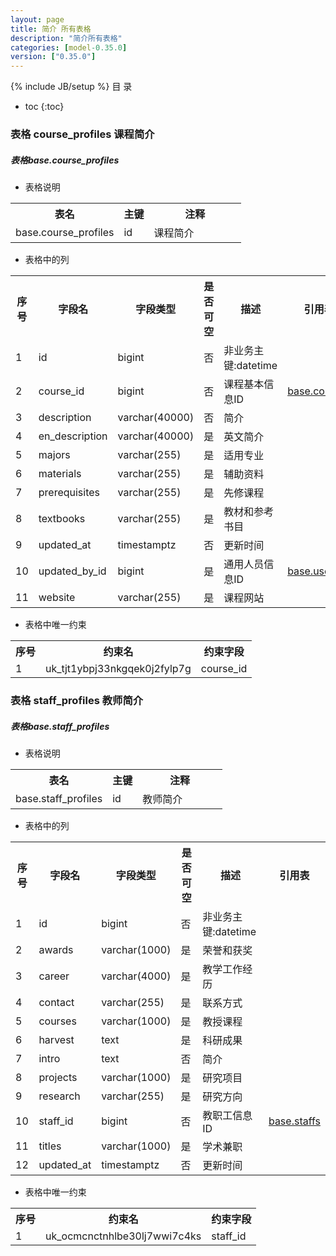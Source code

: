 ```yaml
---
layout: page
title: 简介 所有表格
description: "简介所有表格"
categories: [model-0.35.0]
version: ["0.35.0"]
---
```

{% include JB/setup %}
 目  录

* toc
{:toc}



### 表格 course_profiles 课程简介
<div class="card card-info">
  <div class="card-header"><h5 id="table_base.course_profiles">表格base.course_profiles</h5></div>
  <div class="card-body">
<ul>
  <li>表格说明</li>
</ul>

<table class="table table-bordered table-striped table-condensed ">
<tr><th class="info_header">表名</th><th class="info_header">主键</th><th class="info_header" style="width:40%">注释</th>  </tr>
<tr><td>base.course_profiles</td><td>id</td><td>课程简介</td>  </tr>
</table>
<ul>
  <li>表格中的列</li>
</ul>
<table class="table table-bordered table-striped table-condensed">
<tr><th class="info_header text-center">序号</th><th class="info_header">字段名</th><th class="info_header">字段类型</th><th class="info_header text-center">是否可空</th><th class="info_header">描述</th><th class="info_header">引用表</th>  </tr>
<tr><td class="text-center">1</td><td>id</td><td>bigint</td><td class="text-center">否</td><td>非业务主键:datetime</td><td></td>  </tr>
<tr><td class="text-center">2</td><td>course_id</td><td>bigint</td><td class="text-center">否</td><td>课程基本信息ID</td><td>            <a href="/model/base/edu/core.html#表格-courses-课程基本信息">base.courses</a>
</td>  </tr>
<tr><td class="text-center">3</td><td>description</td><td>varchar(40000)</td><td class="text-center">否</td><td>简介</td><td></td>  </tr>
<tr><td class="text-center">4</td><td>en_description</td><td>varchar(40000)</td><td class="text-center">是</td><td>英文简介</td><td></td>  </tr>
<tr><td class="text-center">5</td><td>majors</td><td>varchar(255)</td><td class="text-center">是</td><td>适用专业</td><td></td>  </tr>
<tr><td class="text-center">6</td><td>materials</td><td>varchar(255)</td><td class="text-center">是</td><td>辅助资料</td><td></td>  </tr>
<tr><td class="text-center">7</td><td>prerequisites</td><td>varchar(255)</td><td class="text-center">是</td><td>先修课程</td><td></td>  </tr>
<tr><td class="text-center">8</td><td>textbooks</td><td>varchar(255)</td><td class="text-center">是</td><td>教材和参考书目</td><td></td>  </tr>
<tr><td class="text-center">9</td><td>updated_at</td><td>timestamptz</td><td class="text-center">否</td><td>更新时间</td><td></td>  </tr>
<tr><td class="text-center">10</td><td>updated_by_id</td><td>bigint</td><td class="text-center">是</td><td>通用人员信息ID</td><td>            <a href="/model/base/common/user.html#表格-users-通用人员信息">base.users</a>
</td>  </tr>
<tr><td class="text-center">11</td><td>website</td><td>varchar(255)</td><td class="text-center">是</td><td>课程网站</td><td></td>  </tr>
</table>

<ul>
  <li>表格中唯一约束</li>
</ul>
<table class="table table-bordered table-striped table-condensed">
  <tr>
<th class="info_header">序号</th><th class="info_header">约束名</th><th class="info_header">约束字段</th>  </tr>
<tr><td>1</td><td>uk_tjt1ybpj33nkgqek0j2fylp7g</td><td>course_id</td>  </tr>
</table>

  </div>
</div>

### 表格 staff_profiles 教师简介
<div class="card card-info">
  <div class="card-header"><h5 id="table_base.staff_profiles">表格base.staff_profiles</h5></div>
  <div class="card-body">
<ul>
  <li>表格说明</li>
</ul>

<table class="table table-bordered table-striped table-condensed ">
<tr><th class="info_header">表名</th><th class="info_header">主键</th><th class="info_header" style="width:40%">注释</th>  </tr>
<tr><td>base.staff_profiles</td><td>id</td><td>教师简介</td>  </tr>
</table>
<ul>
  <li>表格中的列</li>
</ul>
<table class="table table-bordered table-striped table-condensed">
<tr><th class="info_header text-center">序号</th><th class="info_header">字段名</th><th class="info_header">字段类型</th><th class="info_header text-center">是否可空</th><th class="info_header">描述</th><th class="info_header">引用表</th>  </tr>
<tr><td class="text-center">1</td><td>id</td><td>bigint</td><td class="text-center">否</td><td>非业务主键:datetime</td><td></td>  </tr>
<tr><td class="text-center">2</td><td>awards</td><td>varchar(1000)</td><td class="text-center">是</td><td>荣誉和获奖</td><td></td>  </tr>
<tr><td class="text-center">3</td><td>career</td><td>varchar(4000)</td><td class="text-center">是</td><td>教学工作经历</td><td></td>  </tr>
<tr><td class="text-center">4</td><td>contact</td><td>varchar(255)</td><td class="text-center">是</td><td>联系方式</td><td></td>  </tr>
<tr><td class="text-center">5</td><td>courses</td><td>varchar(1000)</td><td class="text-center">是</td><td>教授课程</td><td></td>  </tr>
<tr><td class="text-center">6</td><td>harvest</td><td>text</td><td class="text-center">是</td><td>科研成果</td><td></td>  </tr>
<tr><td class="text-center">7</td><td>intro</td><td>text</td><td class="text-center">否</td><td>简介</td><td></td>  </tr>
<tr><td class="text-center">8</td><td>projects</td><td>varchar(1000)</td><td class="text-center">是</td><td>研究项目</td><td></td>  </tr>
<tr><td class="text-center">9</td><td>research</td><td>varchar(255)</td><td class="text-center">是</td><td>研究方向</td><td></td>  </tr>
<tr><td class="text-center">10</td><td>staff_id</td><td>bigint</td><td class="text-center">否</td><td>教职工信息ID</td><td>            <a href="/model/base/common/misc.html#表格-staffs-教职工信息">base.staffs</a>
</td>  </tr>
<tr><td class="text-center">11</td><td>titles</td><td>varchar(1000)</td><td class="text-center">是</td><td>学术兼职</td><td></td>  </tr>
<tr><td class="text-center">12</td><td>updated_at</td><td>timestamptz</td><td class="text-center">否</td><td>更新时间</td><td></td>  </tr>
</table>

<ul>
  <li>表格中唯一约束</li>
</ul>
<table class="table table-bordered table-striped table-condensed">
  <tr>
<th class="info_header">序号</th><th class="info_header">约束名</th><th class="info_header">约束字段</th>  </tr>
<tr><td>1</td><td>uk_ocmcnctnhlbe30lj7wwi7c4ks</td><td>staff_id</td>  </tr>
</table>

  </div>
</div>
